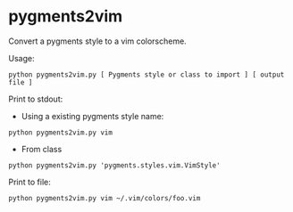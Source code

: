 pygments2vim
============

Convert a pygments style to a vim colorscheme.

Usage:
```
python pygments2vim.py [ Pygments style or class to import ] [ output file ]
```

Print to stdout:

* Using a existing pygments style name:
```
python pygments2vim.py vim
```
* From class
```
python pygments2vim.py 'pygments.styles.vim.VimStyle'
```

Print to file:
```
python pygments2vim.py vim ~/.vim/colors/foo.vim
```
